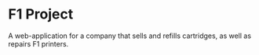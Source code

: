 # F1 Project

A web-application for a company that sells and refills cartridges, as well as repairs F1 printers.
